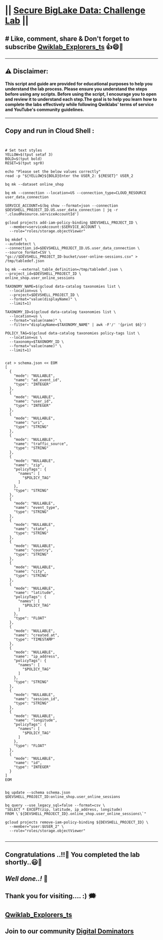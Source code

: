 # || [Secure BigLake Data: Challenge Lab](https://www.cloudskillsboost.google/games/5699/labs/36423) ||

## # Like, comment, share & Don't forget to subscribe [Qwiklab_Explorers_ts](https://youtube.com/@titashshil?si=RgamNu1dc9jVIbJN) 👍😄🤝

---
## ⚠️ **Disclaimer:**
#### This script and guide are provided for educational purposes to help you understand the lab process. Please ensure you understand the steps before using any scripts. Before using the script, I encourage you to open and review it to understand each step.The goal is to help you learn how to complete the labs effectively while following Qwiklabs' terms of service and YouTube's community guidelines.
---

## Copy and run in Cloud Shell :

```


# Set text styles
YELLOW=$(tput setaf 3)
BOLD=$(tput bold)
RESET=$(tput sgr0)

echo "Please set the below values correctly"
read -p "${YELLOW}${BOLD}Enter the USER_2: ${RESET}" USER_2

bq mk --dataset online_shop

bq mk --connection --location=US --connection_type=CLOUD_RESOURCE user_data_connection

SERVICE_ACCOUNT=$(bq show --format=json --connection $DEVSHELL_PROJECT_ID.US.user_data_connection | jq -r '.cloudResource.serviceAccountId')

gcloud projects add-iam-policy-binding $DEVSHELL_PROJECT_ID \
  --member=serviceAccount:$SERVICE_ACCOUNT \
  --role="roles/storage.objectViewer"

bq mkdef \
--autodetect \
--connection_id=$DEVSHELL_PROJECT_ID.US.user_data_connection \
--source_format=CSV \
"gs://$DEVSHELL_PROJECT_ID-bucket/user-online-sessions.csv" > /tmp/tabledef.json

bq mk --external_table_definition=/tmp/tabledef.json \
--project_id=$DEVSHELL_PROJECT_ID \
online_shop.user_online_sessions

TAXONOMY_NAME=$(gcloud data-catalog taxonomies list \
  --location=us \
  --project=$DEVSHELL_PROJECT_ID \
  --format="value(displayName)" \
  --limit=1)

TAXONOMY_ID=$(gcloud data-catalog taxonomies list \
  --location=us \
  --format="value(name)" \
  --filter="displayName=$TAXONOMY_NAME" | awk -F'/' '{print $6}')

POLICY_TAG=$(gcloud data-catalog taxonomies policy-tags list \
  --location=us \
  --taxonomy=$TAXONOMY_ID \
  --format="value(name)" \
  --limit=1)


cat > schema.json << EOM
[
  {
    "mode": "NULLABLE",
    "name": "ad_event_id",
    "type": "INTEGER"
  },
  {
    "mode": "NULLABLE",
    "name": "user_id",
    "type": "INTEGER"
  },
  {
    "mode": "NULLABLE",
    "name": "uri",
    "type": "STRING"
  },
  {
    "mode": "NULLABLE",
    "name": "traffic_source",
    "type": "STRING"
  },
  {
    "mode": "NULLABLE",
    "name": "zip",
    "policyTags": {
      "names": [
        "$POLICY_TAG"
      ]
    },
    "type": "STRING"
  },
  {
    "mode": "NULLABLE",
    "name": "event_type",
    "type": "STRING"
  },
  {
    "mode": "NULLABLE",
    "name": "state",
    "type": "STRING"
  },
  {
    "mode": "NULLABLE",
    "name": "country",
    "type": "STRING"
  },
  {
    "mode": "NULLABLE",
    "name": "city",
    "type": "STRING"
  },
  {
    "mode": "NULLABLE",
    "name": "latitude",
    "policyTags": {
      "names": [
        "$POLICY_TAG"
      ]
    },
    "type": "FLOAT"
  },
  {
    "mode": "NULLABLE",
    "name": "created_at",
    "type": "TIMESTAMP"
  },
  {
    "mode": "NULLABLE",
    "name": "ip_address",
    "policyTags": {
      "names": [
        "$POLICY_TAG"
      ]
    },
    "type": "STRING"
  },
  {
    "mode": "NULLABLE",
    "name": "session_id",
    "type": "STRING"
  },
  {
    "mode": "NULLABLE",
    "name": "longitude",
    "policyTags": {
      "names": [
        "$POLICY_TAG"
      ]
    },
    "type": "FLOAT"
  },
  {
    "mode": "NULLABLE",
    "name": "id",
    "type": "INTEGER"
  }
]
EOM


bq update --schema schema.json $DEVSHELL_PROJECT_ID:online_shop.user_online_sessions

bq query --use_legacy_sql=false --format=csv \
"SELECT * EXCEPT(zip, latitude, ip_address, longitude) 
FROM \`${DEVSHELL_PROJECT_ID}.online_shop.user_online_sessions\`"

gcloud projects remove-iam-policy-binding ${DEVSHELL_PROJECT_ID} \
  --member="user:$USER_2" \
  --role="roles/storage.objectViewer"


```
---

## Congratulations ..!!🎉  You completed the lab shortly..😃💯

## *Well done..!* 👏

## Thank you for visiting.... :) 🗯️

## [Qwiklab_Explorers_ts](https://youtube.com/@titashshil?si=RgamNu1dc9jVIbJN)

## Join to our community [Digital Dominators](https://chat.whatsapp.com/J0o1beFGCHfJ8ZHGKjcqkd)
